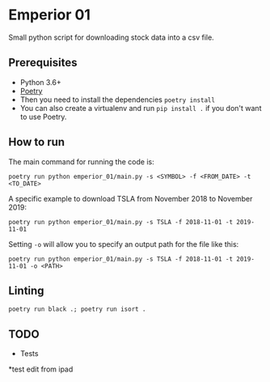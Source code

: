 # Emperior 01
Small python script for downloading stock data into a csv file.

## Prerequisites
- Python 3.6+
- [Poetry](https://python-poetry.org/docs/#installing-with-the-official-installer)
- Then you need to install the dependencies `poetry install`
- You can also create a virtualenv and run `pip install .` if you don't want to use Poetry.

## How to run
The main command for running the code is:
```
poetry run python emperior_01/main.py -s <SYMBOL> -f <FROM_DATE> -t <TO_DATE>
```

A specific example to download TSLA from November 2018 to November 2019:
```
poetry run python emperior_01/main.py -s TSLA -f 2018-11-01 -t 2019-11-01
```

Setting `-o` will allow you to specify an output path for the file like this:
```
poetry run python emperior_01/main.py -s TSLA -f 2018-11-01 -t 2019-11-01 -o <PATH>
```

## Linting
```
poetry run black .; poetry run isort .
```

## TODO
- Tests

*test edit from ipad